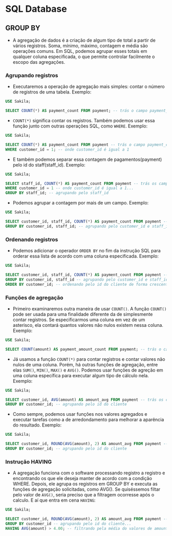 # SQL Database

## GROUP BY

- A agregação de dados é a criação de algum tipo de total a partir de vários registros. Soma, mínimo, máximo, contagem e média são operações comuns. Em SQL, podemos agrupar esses totais em qualquer coluna especificada, o que permite controlar facilmente o escopo das agregações.

### Agrupando registros

- Executaremos a operação de agregação mais simples: contar o número de registros de uma tabela. Exemplo:

``` SQL
USE Sakila;

SELECT COUNT(*) AS payment_count FROM payment; -- trás o campo payment_count com o total de registros
```

- `COUNT(*)` significa contar os registros. Também podemos usar essa função junto com outras operações SQL, como `WHERE`. Exemplo:

``` SQL
USE Sakila;

SELECT COUNT(*) AS payment_count FROM payment -- trás o campo payment_count com o total de registros...
WHERE customer_id = 1; -- onde customer_id é igual a 1
```

- E também podemos separar essa contagem de pagamentos(payment) pelo id do staff(staff_id). Exemplo:

``` SQL
USE Sakila;

SELECT staff_id, COUNT(*) AS payment_count FROM payment -- trás os campos staff_id e payment_count com o total de registros...
WHERE customer_id = 1 -- onde customer_id é igual a 1...
GROUP BY staff_id; -- agrupando pelo staff_id
```

- Podemos agrupar a contagem por mais de um campo. Exemplo:

``` SQL
USE Sakila;

SELECT customer_id, staff_id, COUNT(*) AS payment_count FROM payment -- trás os campos customer_id, staff_id e payment_count com o total de registros...
GROUP BY customer_id, staff_id; -- agrupando pelo customer_id e staff_id
```

### Ordenando registros 

- Podemos adicionar o operador `ORDER BY` no fim da instrução SQL para orderar essa lista de acordo com uma coluna especificada. Exemplo:

``` SQL
USE Sakila;

SELECT customer_id, staff_id, COUNT(*) AS payment_count FROM payment -- trás os campos customer_id, staff_id e payment_count com o total de registros...
GROUP BY customer_id, staff_id -- agrupando pelo customer_id e staff_id
ORDER BY customer_id; -- ordenando pelo id do cliente de forma crescente(ASC - padrão)
```

### Funções de agregação

- Primeiro examinaremos outra maneira de usar `COUNT()`. A função `COUNT()` pode ser usada para uma finalidade diferente da de simplesmente contar registros. Se especificarmos uma coluna em vez de um asterisco, ela contará quantos valores não nulos existem nessa coluna. Exemplo:

``` SQL
USE Sakila;

SELECT COUNT(amount) AS payment_amount_count FROM payment; -- trás o campo payment_amount_count com o total de valores não nulos na coluna amount
```

- Já usamos a função `COUNT(*)` para contar registros e contar valores não nulos de uma coluna. Porém, há outras funções de agregação, entre elas `SUM()`, `MIN()`, `MAX()` e `AVG()`. Podemos usar funções de agreção em uma coluna específica para executar algum tipo de cálculo nela. Exemplo:


``` SQL
USE Sakila;

SELECT customer_id, AVG(amount) AS amount_avg FROM payment -- trás os campos customer_id e amount_avg com a média do valores...
GROUP BY customer_id; -- agrupando pelo id do cliente
```

- Como sempre, podemos usar funções nos valores agregados e executar tarefas como a de arredondamento para melhorar a aparência do resultado. Exemplo:

``` SQL
USE Sakila;

SELECT customer_id, ROUND(AVG(amount), 2) AS amount_avg FROM payment -- trás os campos customer_id e amount_avg com a média do valores(arredondado em duas casas decimais)...
GROUP BY customer_id; -- agrupando pelo id do cliente
```

### Instrução HAVING

- A agregação funciona com o software processando registro a registro e encontrando os que ele deseja manter de acordo com a condição WHERE. Depois, ele  agrupa os registros em GROUP BY e executa as funções de agregação solicitadas, como AVG(). Se quiséssemos filtar pelo valor de `AVG()`, seria preciso que a filtragem ocorresse após o calculo. E aí que entra em cena `HAVING`:

``` SQL
USE Sakila;

SELECT customer_id, ROUND(AVG(amount), 2) AS amount_avg FROM payment -- trás os campos customer_id e amount_avg com a média do valores de amount(arredondado em duas casas decimais)...
GROUP BY customer_id -- agrupando pelo id do cliente...
HAVING AVG(amount) > 4.00; -- filtrando pela média do valores de amount maior que 4.00
```